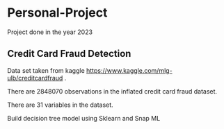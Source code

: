 # Personal-Project
Project done in the year 2023
## Credit Card Fraud Detection 
Data set taken from kaggle  https://www.kaggle.com/mlg-ulb/creditcardfraud .  

There are 2848070 observations in the inflated credit card fraud dataset.

There are 31 variables in the dataset.

Build decision tree model using Sklearn and Snap ML
##
